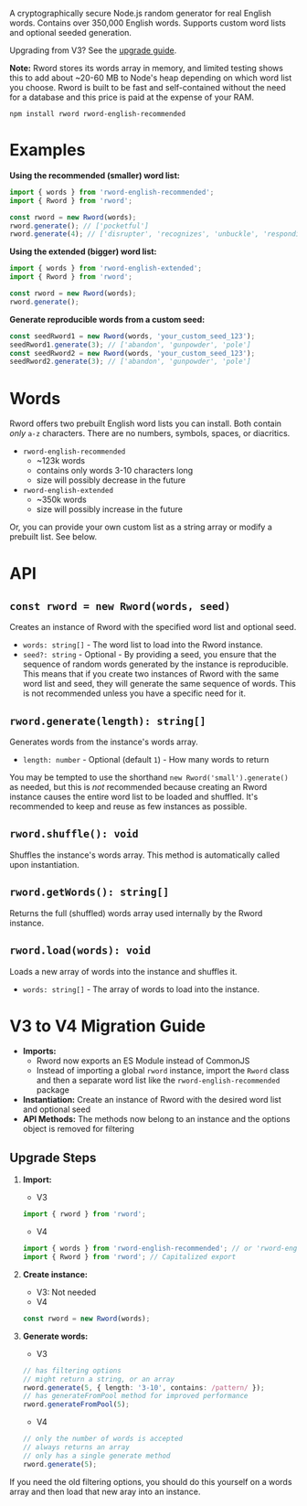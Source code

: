 A cryptographically secure Node.js random generator for real English words. Contains over 350,000 English words. Supports custom word lists and optional seeded generation.

Upgrading from V3? See the [upgrade guide](#v3-to-v4-migration-guide).

**Note:** Rword stores its words array in memory, and limited testing shows this to add about ~20-60 MB to Node's heap depending on which word list you choose. Rword is built to be fast and self-contained without the need for a database and this price is paid at the expense of your RAM.

```
npm install rword rword-english-recommended
```

# Examples

**Using the recommended (smaller) word list:**

```ts
import { words } from 'rword-english-recommended';
import { Rword } from 'rword';

const rword = new Rword(words);
rword.generate(); // ['pocketful']
rword.generate(4); // ['disrupter', 'recognizes', 'unbuckle', 'responding']
```

**Using the extended (bigger) word list:**

```ts
import { words } from 'rword-english-extended';
import { Rword } from 'rword';

const rword = new Rword(words);
rword.generate();
```

**Generate reproducible words from a custom seed:**

```ts
const seedRword1 = new Rword(words, 'your_custom_seed_123');
seedRword1.generate(3); // ['abandon', 'gunpowder', 'pole']
const seedRword2 = new Rword(words, 'your_custom_seed_123');
seedRword2.generate(3); // ['abandon', 'gunpowder', 'pole']
```

# Words

Rword offers two prebuilt English word lists you can install. Both contain _only_ `a-z` characters. There are no numbers, symbols, spaces, or diacritics.

- `rword-english-recommended`
  - ~123k words
  - contains only words 3-10 characters long
  - size will possibly decrease in the future
- `rword-english-extended`
  - ~350k words
  - size will possibly increase in the future

Or, you can provide your own custom list as a string array or modify a prebuilt list. See below.

# API

## `const rword = new Rword(words, seed)`

Creates an instance of Rword with the specified word list and optional seed.

- `words: string[]` - The word list to load into the Rword instance.
- `seed?: string` - Optional - By providing a seed, you ensure that the sequence of random words generated by the instance is reproducible. This means that if you create two instances of Rword with the same word list and seed, they will generate the same sequence of words. This is not recommended unless you have a specific need for it.

## `rword.generate(length): string[]`

Generates words from the instance's words array.

- `length: number` - Optional (default `1`) - How many words to return

You may be tempted to use the shorthand `new Rword('small').generate()` as needed, but this is _not_ recommended because creating an Rword instance causes the entire word list to be loaded and shuffled. It's recommended to keep and reuse as few instances as possible.

## `rword.shuffle(): void`

Shuffles the instance's words array. This method is automatically called upon instantiation.

## `rword.getWords(): string[]`

Returns the full (shuffled) words array used internally by the Rword instance.

## `rword.load(words): void`

Loads a new array of words into the instance and shuffles it.

- `words: string[]` - The array of words to load into the instance.

# V3 to V4 Migration Guide

- **Imports:**
  - Rword now exports an ES Module instead of CommonJS
  - Instead of importing a global `rword` instance, import the `Rword` class and then a separate word list like the `rword-english-recommended` package
- **Instantiation:** Create an instance of Rword with the desired word list and optional seed
- **API Methods:** The methods now belong to an instance and the options object is removed for filtering

## Upgrade Steps

1. **Import:**

   - V3

   ```ts
   import { rword } from 'rword';
   ```

   - V4

   ```ts
   import { words } from 'rword-english-recommended'; // or 'rword-english-extended'
   import { Rword } from 'rword'; // Capitalized export
   ```

2. **Create instance:**

   - V3: Not needed
   - V4

   ```ts
   const rword = new Rword(words);
   ```

3. **Generate words:**

   - V3

   ```ts
   // has filtering options
   // might return a string, or an array
   rword.generate(5, { length: '3-10', contains: /pattern/ });
   // has generateFromPool method for improved performance
   rword.generateFromPool(5);
   ```

   - V4

   ```ts
   // only the number of words is accepted
   // always returns an array
   // only has a single generate method
   rword.generate(5);
   ```

If you need the old filtering options, you should do this yourself on a words array and then load that new aray into an instance.
